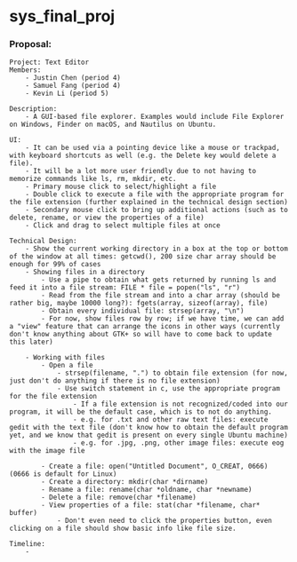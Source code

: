 # sys_final_proj
### Proposal:
    Project: Text Editor
    Members:
        - Justin Chen (period 4)
        - Samuel Fang (period 4)
        - Kevin Li (period 5)

    Description:
        - A GUI-based file explorer. Examples would include File Explorer on Windows, Finder on macOS, and Nautilus on Ubuntu.

    UI:
        - It can be used via a pointing device like a mouse or trackpad, with keyboard shortcuts as well (e.g. the Delete key would delete a file).
        - It will be a lot more user friendly due to not having to memorize commands like ls, rm, mkdir, etc. 
        - Primary mouse click to select/highlight a file
        - Double click to execute a file with the appropriate program for the file extension (further explained in the technical design section)
        - Secondary mouse click to bring up additional actions (such as to delete, rename, or view the properties of a file)
        - Click and drag to select multiple files at once

    Technical Design:
        - Show the current working directory in a box at the top or bottom of the window at all times: getcwd(), 200 size char array should be enough for 99% of cases
        - Showing files in a directory
            - Use a pipe to obtain what gets returned by running ls and feed it into a file stream: FILE * file = popen("ls", "r")
            - Read from the file stream and into a char array (should be rather big, maybe 10000 long?): fgets(array, sizeof(array), file)
            - Obtain every individual file: strsep(array, "\n")
            - For now, show files row by row; if we have time, we can add a "view" feature that can arrange the icons in other ways (currently don't know anything about GTK+ so will have to come back to update this later)

        - Working with files
            - Open a file
                - strsep(filename, ".") to obtain file extension (for now, just don't do anything if there is no file extension)
                - Use switch statement in c, use the appropriate program for the file extension
                    - If a file extension is not recognized/coded into our program, it will be the default case, which is to not do anything.
                    - e.g. for .txt and other raw text files: execute gedit with the text file (don't know how to obtain the default program yet, and we know that gedit is present on every single Ubuntu machine)
                    - e.g. for .jpg, .png, other image files: execute eog with the image file
 
            - Create a file: open("Untitled Document", O_CREAT, 0666) (0666 is default for Linux)
            - Create a directory: mkdir(char *dirname)
            - Rename a file: rename(char *oldname, char *newname)
            - Delete a file: remove(char *filename)
            - View properties of a file: stat(char *filename, char* buffer)
                - Don't even need to click the properties button, even clicking on a file should show basic info like file size.

    Timeline:
        -
